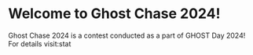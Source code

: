 # Welcome to Ghost Chase 2024!
Ghost Chase 2024 is a contest conducted as a part of GHOST Day 2024! For details visit:stat 
